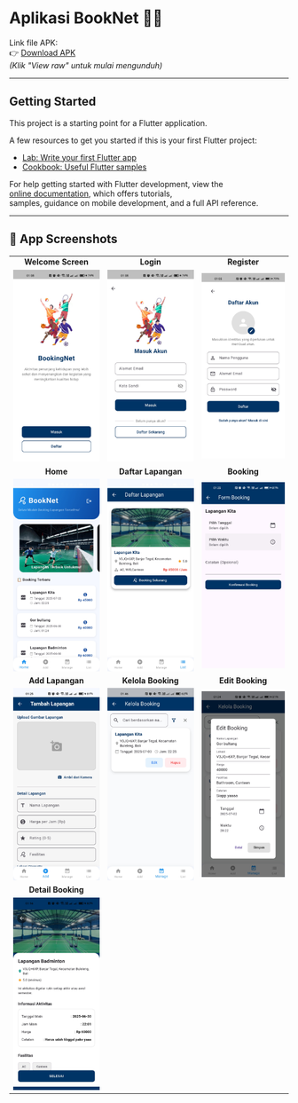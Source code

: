 # Aplikasi BookNet 🏸🎾

Link file APK:  
👉 [Download APK](https://github.com/mirelsimanjorang/Booking_Net_Mirel/blob/main/release/app-release.apk)  
*(Klik "View raw" untuk mulai mengunduh)*

---

## Getting Started

This project is a starting point for a Flutter application.

A few resources to get you started if this is your first Flutter project:

- [Lab: Write your first Flutter app](https://docs.flutter.dev/get-started/codelab)
- [Cookbook: Useful Flutter samples](https://docs.flutter.dev/cookbook)

For help getting started with Flutter development, view the  
[online documentation](https://docs.flutter.dev/), which offers tutorials,  
samples, guidance on mobile development, and a full API reference.

---

## 📸 App Screenshots

<table>
  <tr>
    <td align="center"><strong>Welcome Screen</strong></td>
    <td align="center"><strong>Login</strong></td>
    <td align="center"><strong>Register</strong></td>
  </tr>
  <tr>
    <td><img src="assets/screenshots/welcome.jpg" width="250"/></td>
    <td><img src="assets/screenshots/login.jpg" width="250"/></td>
    <td><img src="assets/screenshots/register.jpg" width="250"/></td>
  </tr>
  <tr>
    <td align="center"><strong>Home</strong></td>
    <td align="center"><strong>Daftar Lapangan</strong></td>
    <td align="center"><strong>Booking</strong></td>
  </tr>
  <tr>
    <td><img src="assets/screenshots/homepage.jpg" width="250"/></td>
    <td><img src="assets/screenshots/daftarlapangan.jpg" width="250"/></td>
    <td><img src="assets/screenshots/formbooking.jpg" width="250"/></td>
  </tr>
  <tr>
    <td align="center"><strong>Add Lapangan</strong></td>
    <td align="center"><strong>Kelola Booking</strong></td>
    <td align="center"><strong>Edit Booking</strong></td>
  </tr>
  <tr>
    <td><img src="assets/screenshots/addlapangan.jpg" width="250"/></td>
    <td><img src="assets/screenshots/kelolabooking.jpg" width="250"/></td>
    <td><img src="assets/screenshots/editbooking.jpg" width="250"/></td>
  </tr>
  <tr>
    <td align="center"><strong>Detail Booking</strong></td>
  </tr>
  <tr>
    <td><img src="assets/screenshots/detail.jpg" width="250"/></td>
  </tr>
</table>
